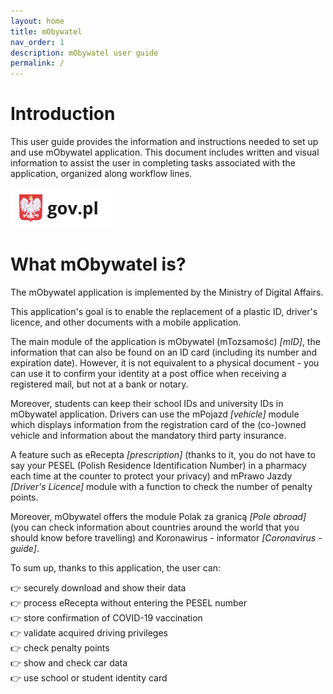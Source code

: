 ```yaml
---
layout: home
title: mObywatel
nav_order: 1
description: mObywatel user guide
permalink: /
---
```



# Introduction

This user guide provides the information and instructions needed to set up and use mObywatel application. This document includes written and visual information to assist  the user in completing tasks associated with the application, organized along workflow lines.


![logo](./assets/images/gov.png)  

# What mObywatel is?

The mObywatel application is implemented by the Ministry of Digital Affairs.

This application's goal is to enable the replacement of a plastic ID, driver's licence,
and other documents with a mobile application.

The main module of the application is mObywatel (mTozsamośc) *[mID]*, the information that can also be found on an ID card (including its number and expiration date). However, it is not equivalent to a physical document - you can use it to confirm your identity at a post office when receiving a registered mail, but not at a bank or notary.

Moreover, students can keep their school IDs and university IDs in mObywatel application. Drivers can use the mPojazd *[vehicle]* module which displays information from the registration card of the (co-)owned vehicle and information about the mandatory third party insurance.

A feature such as eRecepta *[prescription]* (thanks to it, you do not have to say your PESEL (Polish Residence Identification Number) in a pharmacy each time at the counter to protect your privacy) and mPrawo Jazdy *[Driver's Licence]* module with a function to check the number of penalty points.

Moreover, mObywatel offers the module Polak za granicą *[Pole abroad]* (you can check information about countries around the world that you should know before travelling) and Koronawirus - informator *[Coronavirus - guide]*.

To sum up, thanks to this application, the user can:  

👉 securely download and show their data  
👉 process eRecepta without entering the PESEL number  
👉 store confirmation of COVID-19 vaccination  
👉 validate acquired driving privileges  
👉 check penalty points  
👉 show and check car data  
👉 use school or student identity card  
